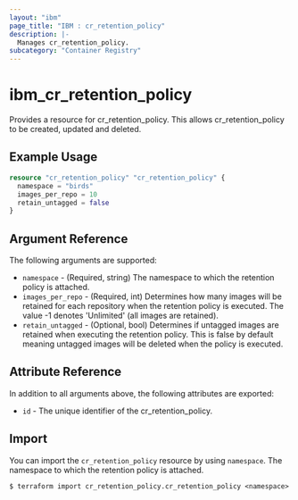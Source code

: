 ```yaml
---
layout: "ibm"
page_title: "IBM : cr_retention_policy"
description: |-
  Manages cr_retention_policy.
subcategory: "Container Registry"
---
```


# ibm\_cr_retention_policy

Provides a resource for cr_retention_policy. This allows cr_retention_policy to be created, updated and deleted.

## Example Usage

```terraform
resource "cr_retention_policy" "cr_retention_policy" {
  namespace = "birds"
  images_per_repo = 10
  retain_untagged = false
}
```

## Argument Reference

The following arguments are supported:

* `namespace` - (Required, string) The namespace to which the retention policy is attached.
* `images_per_repo` - (Required, int) Determines how many images will be retained for each repository when the retention policy is executed. The value -1 denotes 'Unlimited' (all images are retained).
* `retain_untagged` - (Optional, bool) Determines if untagged images are retained when executing the retention policy. This is false by default meaning untagged images will be deleted when the policy is executed.

## Attribute Reference

In addition to all arguments above, the following attributes are exported:

* `id` - The unique identifier of the cr_retention_policy.

## Import

You can import the `cr_retention_policy` resource by using `namespace`. The namespace to which the retention policy is attached.

```
$ terraform import cr_retention_policy.cr_retention_policy <namespace>
```
